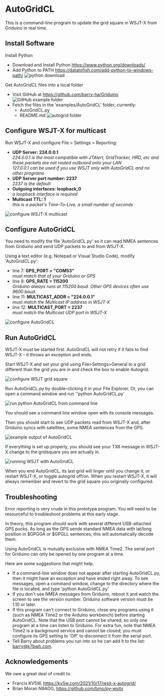 # AutoGridCL

This is a command-line program to update the grid square in WSJT-X from Griduino in real time.

## Install Software

Install Python

* Download and Install Python https://www.python.org/downloads/
* Add Python to PATH https://datatofish.com/add-python-to-windows-path/
![python download](img/python-download-img0817.jpg)

Get AutoGridCL files into a local folder

* Visit GitHub at https://github.com/barry-ha/Griduino ![GitHub example folder](img/github-autogridcl-img0818.jpg)
* Fetch the files in the 'examples/AutoGridCL' folder, currently:
  * AutoGridCL.py
  * README.md ![autogrid folder](img/autogrid-folder-img0819.jpg)
 
## Configure WSJT-X for multicast

Run WSJT-X and configure File > Settings > Reporting:

* <b>UDP Server: 224.0.0.1</b> <br/>*224.0.0.1 is the most compatible with JTAlert, GridTracker, HRD, etc and these packets are not routed outboard onto your LAN*<br/>*127.0.0.1 can be used if you use WSJT only with AutoGridCL and no other programs*
* <b>UDP Server port number: 2237</b> <br/>*2237 is the default*
* <b>Outgoing interfaces: loopback_0</b> <br/>*a loopback interface is required*
* <b>Multicast TTL: 1</b> <br/>*this is a packet's Time-To-Live, a small number of seconds*

![configure WSJT-X multicast](img/configure-wsjt-multicast-img0820.jpg)
 
## Configure AutoGridCL

You need to modify the file 'AutoGridCL.py' so it can read NMEA sentences from Griduino and send UDP packets to and from WSJT-X.

Using a text editor (e.g. Notepad or Visual Studio Code), modify 'AutoGridCL.py': 

* line 7: <b>GPS_PORT = "COM53"</b> <br/>*must match that of your Griduino or GPS*
* line 8: <b>GPS_RATE = 115200</b> <br/>*Griduino always runs at 115200 baud. Other GPS devices often use 9600 baud.*
* line 11: <b>MULTICAST_ADDR = "224.0.0.1"</b> <br/>*must match the Multicast IP address in WSJT-X*
* line 12: <b>MULTICAST_PORT = 2237</b> <br/>*must match the Multicast UDP port in WSJT-X*

![configure AutoGridCL](img/configure-autogridcl-img0821.jpg)

## Run AutoGridCL

WSJT-X must be started first. AutoGridCL will not retry if it fails to find WSJT-X - it throws an exception and ends.

Start WSJT-X and set your grid using File>Settings>General to a grid different than the grid you are in and check the box to enable Autogrid.

![configure WSJT grid square](img/wsjt-set-grid-img0822.jpg)

Run AutoGridCL.py by double-clicking it in your File Explorer. Or, you can open a command window and run ''python AutoGridCL.py'

![run python AutoGridCL from command line](img/run-python-autogridcl-img0823.jpg)

You should see a command line window open with its console messages.

Then you should start to see UDP packets read from WSJT-X and, after Griduino syncs with satellites, some NMEA sentences from the GPS.

![example output of AutoGridCL](img/autogrid-console-output-img0824.jpg)

If everything is set up properly, you should see your TX6 message in WSJT-X change to the gridsquare you are actually in.

![running WSJT with AutoGridCL](img/wsjt-with-autogrid-img0825.jpg)

When you end AutoGridCL, its last grid will linger until you change it, or restart WSJT-X, or toggle autogrid off/on. When you restart WSJT-X, it will always remember and revert to the grid square you originally configured.

## Troubleshooting

Error reporting is very crude in this prototype program. You will need to be resourceful to troubleshoot problems at this early stage.

In theory, this program should work with several different USB-attached GPS pucks. As long as the GPS sends standard NMEA data with lat/long position in $GPGGA or $GPGLL sentences, this will automatically decode them.

Using AutoGridCL is mutually exclusive with NMEA Time2. The serial port for Griduino can only be opened by one program at a time. 

Here are some suggestions that might help.
* If a command-line window does not appear after starting AutoGridCL.py, then it might have an exception and have ended right away. To see messages, open a command window, change to the directory where the file is located, and type 'python AutoGridCL.py'
* If you don't see NMEA messages from Griduino, reboot it and watch the screen to see the version number. Griduino software version must be 1.10 or later.
* If this program can't connect to Griduino, close any programs using it (such as NMEA Time2 or the Arduino workbench) before starting AutoGridCL. Note that the USB port cannot be shared, so only one program at a time can listen to Griduino. For extra fun, note that NMEA Time2 is a background service and cannot be closed; you must configure its GPS setting to 'Off' to disconnect it from the serial port.
* Tell Barry about problems you run into so he can add it to the list: barry@k7bwh.com.

## Acknowledgements

We owe a great deal of credit to:

* Francis KV5W, https://kv5w.com/2021/10/17/wsjt-x-autogrid/
* Brian Moran N9ADG, https://github.com/bmo/py-wsjtx

 